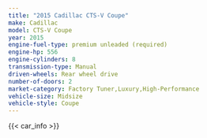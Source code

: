 ```yaml
---
title: "2015 Cadillac CTS-V Coupe"
make: Cadillac
model: CTS-V Coupe
year: 2015
engine-fuel-type: premium unleaded (required)
engine-hp: 556
engine-cylinders: 8
transmission-type: Manual
driven-wheels: Rear wheel drive
number-of-doors: 2
market-category: Factory Tuner,Luxury,High-Performance
vehicle-size: Midsize
vehicle-style: Coupe
---
```


{{< car_info >}}
